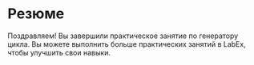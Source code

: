 # Резюме

Поздравляем! Вы завершили практическое занятие по генератору цикла. Вы можете выполнить больше практических занятий в LabEx, чтобы улучшить свои навыки.
